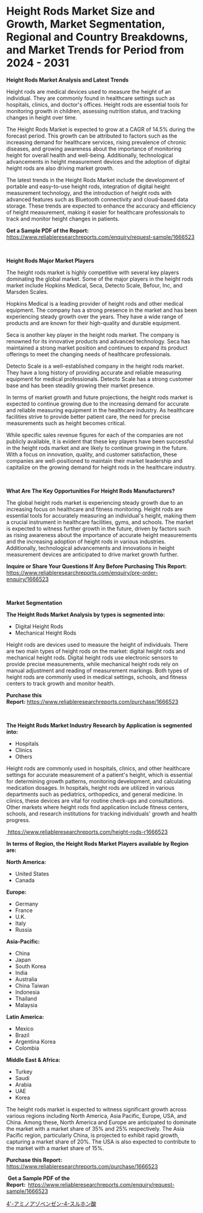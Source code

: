 <p><h1>Height Rods Market Size and Growth, Market Segmentation, Regional and Country Breakdowns, and Market Trends for Period from 2024 -  2031</h1></p><p><strong>Height Rods Market Analysis and Latest Trends</strong></p>
<p><p>Height rods are medical devices used to measure the height of an individual. They are commonly found in healthcare settings such as hospitals, clinics, and doctor's offices. Height rods are essential tools for monitoring growth in children, assessing nutrition status, and tracking changes in height over time.</p><p>The Height Rods Market is expected to grow at a CAGR of 14.5% during the forecast period. This growth can be attributed to factors such as the increasing demand for healthcare services, rising prevalence of chronic diseases, and growing awareness about the importance of monitoring height for overall health and well-being. Additionally, technological advancements in height measurement devices and the adoption of digital height rods are also driving market growth.</p><p>The latest trends in the Height Rods Market include the development of portable and easy-to-use height rods, integration of digital height measurement technology, and the introduction of height rods with advanced features such as Bluetooth connectivity and cloud-based data storage. These trends are expected to enhance the accuracy and efficiency of height measurement, making it easier for healthcare professionals to track and monitor height changes in patients.</p></p>
<p><strong>Get a Sample PDF of the Report:&nbsp;</strong> <a href="https://www.reliableresearchreports.com/enquiry/request-sample/1666523">https://www.reliableresearchreports.com/enquiry/request-sample/1666523</a></p>
<p>&nbsp;</p>
<p><strong>Height Rods Major Market Players</strong></p>
<p><p>The height rods market is highly competitive with several key players dominating the global market. Some of the major players in the height rods market include Hopkins Medical, Seca, Detecto Scale, Befour, Inc, and Marsden Scales.</p><p>Hopkins Medical is a leading provider of height rods and other medical equipment. The company has a strong presence in the market and has been experiencing steady growth over the years. They have a wide range of products and are known for their high-quality and durable equipment.</p><p>Seca is another key player in the height rods market. The company is renowned for its innovative products and advanced technology. Seca has maintained a strong market position and continues to expand its product offerings to meet the changing needs of healthcare professionals.</p><p>Detecto Scale is a well-established company in the height rods market. They have a long history of providing accurate and reliable measuring equipment for medical professionals. Detecto Scale has a strong customer base and has been steadily growing their market presence.</p><p>In terms of market growth and future projections, the height rods market is expected to continue growing due to the increasing demand for accurate and reliable measuring equipment in the healthcare industry. As healthcare facilities strive to provide better patient care, the need for precise measurements such as height becomes critical.</p><p>While specific sales revenue figures for each of the companies are not publicly available, it is evident that these key players have been successful in the height rods market and are likely to continue growing in the future. With a focus on innovation, quality, and customer satisfaction, these companies are well-positioned to maintain their market leadership and capitalize on the growing demand for height rods in the healthcare industry.</p></p>
<p>&nbsp;</p>
<p><strong>What Are The Key Opportunities For Height Rods Manufacturers?</strong></p>
<p><p>The global height rods market is experiencing steady growth due to an increasing focus on healthcare and fitness monitoring. Height rods are essential tools for accurately measuring an individual's height, making them a crucial instrument in healthcare facilities, gyms, and schools. The market is expected to witness further growth in the future, driven by factors such as rising awareness about the importance of accurate height measurements and the increasing adoption of height rods in various industries. Additionally, technological advancements and innovations in height measurement devices are anticipated to drive market growth further.</p></p>
<p><strong>Inquire or Share Your Questions If Any Before Purchasing This Report:</strong> <a href="https://www.reliableresearchreports.com/enquiry/pre-order-enquiry/1666523">https://www.reliableresearchreports.com/enquiry/pre-order-enquiry/1666523</a></p>
<p>&nbsp;</p>
<p><strong>Market Segmentation</strong></p>
<p><strong>The Height Rods Market Analysis by types is segmented into:</strong></p>
<p><ul><li>Digital Height Rods</li><li>Mechanical Height Rods</li></ul></p>
<p><p>Height rods are devices used to measure the height of individuals. There are two main types of height rods on the market: digital height rods and mechanical height rods. Digital height rods use electronic sensors to provide precise measurements, while mechanical height rods rely on manual adjustment and reading of measurement markings. Both types of height rods are commonly used in medical settings, schools, and fitness centers to track growth and monitor health.</p></p>
<p><strong>Purchase this Report:&nbsp;</strong><a href="https://www.reliableresearchreports.com/purchase/1666523">https://www.reliableresearchreports.com/purchase/1666523</a></p>
<p>&nbsp;</p>
<p><strong>The Height Rods Market Industry Research by Application is segmented into:</strong></p>
<p><ul><li>Hospitals</li><li>Clinics</li><li>Others</li></ul></p>
<p><p>Height rods are commonly used in hospitals, clinics, and other healthcare settings for accurate measurement of a patient's height, which is essential for determining growth patterns, monitoring development, and calculating medication dosages. In hospitals, height rods are utilized in various departments such as pediatrics, orthopedics, and general medicine. In clinics, these devices are vital for routine check-ups and consultations. Other markets where height rods find application include fitness centers, schools, and research institutions for tracking individuals' growth and health progress.</p></p>
<p><a href="https://www.reliableresearchreports.com/height-rods-r1666523">&nbsp;https://www.reliableresearchreports.com/height-rods-r1666523</a></p>
<p><strong>In terms of Region, the Height Rods Market Players available by Region are:</strong></p>
<p>
    <p> <strong> North America: </strong>
        <ul>
            <li>United States</li>
            <li>Canada</li>
        </ul>
        </p> 
    <p> <strong> Europe: </strong>
        <ul>
            <li>Germany</li>
            <li>France</li>
            <li>U.K.</li>
            <li>Italy</li>
            <li>Russia</li>
        </ul>
        </p> 
    <p> <strong> Asia-Pacific: </strong>
        <ul>
            <li>China</li>
            <li>Japan</li>
            <li>South Korea</li>
            <li>India</li>
            <li>Australia</li>
            <li>China Taiwan</li>
            <li>Indonesia</li>
            <li>Thailand</li>
            <li>Malaysia</li>
        </ul>
        </p> 
    <p> <strong> Latin America: </strong>
        <ul>
            <li>Mexico</li>
            <li>Brazil</li>
            <li>Argentina Korea</li>
            <li>Colombia</li>
        </ul>
        </p> 
    <p> <strong> Middle East & Africa: </strong>
        <ul>
            <li>Turkey</li>
            <li>Saudi</li>
            <li>Arabia</li>
            <li>UAE</li>
            <li>Korea</li>
        </ul>
    </p>
    </p>
<p><p>The height rods market is expected to witness significant growth across various regions including North America, Asia Pacific, Europe, USA, and China. Among these, North America and Europe are anticipated to dominate the market with a market share of 35% and 25% respectively. The Asia Pacific region, particularly China, is projected to exhibit rapid growth, capturing a market share of 20%. The USA is also expected to contribute to the market with a market share of 15%.</p></p>
<p><strong>Purchase this Report: </strong><a href="https://www.reliableresearchreports.com/purchase/1666523">https://www.reliableresearchreports.com/purchase/1666523</a></p>
<p>&nbsp;<strong>Get a Sample PDF of the Report:&nbsp;&nbsp;</strong><a href="https://www.reliableresearchreports.com/enquiry/request-sample/1666523">https://www.reliableresearchreports.com/enquiry/request-sample/1666523</a></p>
<p><strong></strong></p>
<p><p><a href="https://github.com/mohamedbakry57/Market-Research-Report-List-4/blob/main/5805709171773.md">4'-アミノアゾベンゼン-4-スルホン酸</a></p></p>